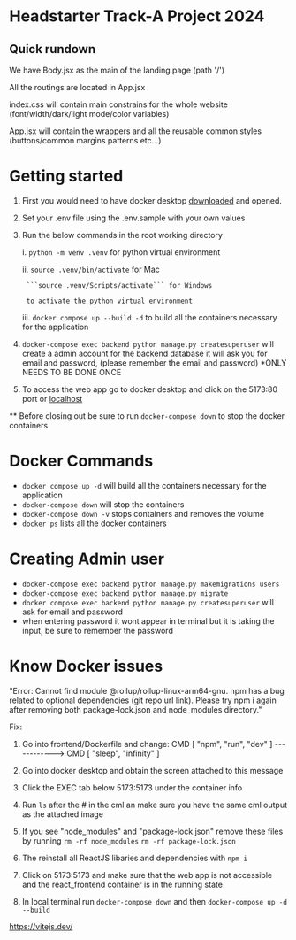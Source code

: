 # Headstarter Track-A Project 2024

## Quick rundown

We have Body.jsx as the main of the landing page (path '/')

All the routings are located in App.jsx

index.css will contain main constrains for the whole website (font/width/dark/light mode/color variables)

App.jsx will contain the wrappers and all the reusable common styles (buttons/common margins patterns etc...)

# Getting started
1. First you would need to have docker desktop [downloaded](https://www.docker.com/products/docker-desktop/) and opened.

2. Set your .env file using the .env.sample with your own values

3. Run the below commands in the root working directory

    i. ```python -m venv .venv``` for python virtual environment

    ii. ```source .venv/bin/activate```  for Mac

        ```source .venv/Scripts/activate``` for Windows

        to activate the python virtual environment
    
    iii. ```docker compose up --build -d``` to build all the containers necessary for the application

4. ```docker-compose exec backend python manage.py createsuperuser``` will create a admin account for the backend database 
    it will ask you for email and password, (please remember the email and password)
    *ONLY NEEDS TO BE DONE ONCE

5. To access the web app go to docker desktop and click on the 5173:80 port or [localhost](http://localhost:5173)


** Before closing out be sure to run ```docker-compose down``` to stop the docker containers

# Docker Commands
- ```docker compose up -d``` will build all the containers necessary for the application
- ```docker-compose down``` will stop the containers
- ```docker-compose down -v``` stops containers and removes the volume
- ```docker ps``` lists all the docker containers


# Creating Admin user
- ```docker-compose exec backend python manage.py makemigrations users```
- ```docker-compose exec backend python manage.py migrate```
- ```docker compose exec backend python manage.py createsuperuser``` will ask for email and password
- when entering password it wont appear in terminal but it is taking the input, be sure to remember the password

# Know Docker issues

"Error: Cannot find module @rollup/rollup-linux-arm64-gnu. npm has a bug related to optional dependencies (git repo url link). Please try npm i again after removing both package-lock.json and node_modules directory."

Fix:
1. Go into frontend/Dockerfile and change:
CMD [ "npm", "run", "dev" ] ------------> CMD [ "sleep", "infinity" ]

2. Go into docker desktop and obtain the screen attached to this message

3. Click the EXEC tab below 5173:5173 under the container info

4. Run ```ls``` after the # in the cml an make sure you have the same cml output as the attached image

5. If you see "node_modules" and "package-lock.json" remove these files by running 
```rm -rf node_modules```
```rm -rf package-lock.json```

6. The reinstall all ReactJS libaries and dependencies with
```npm i```

7. Click on 5173:5173 and make sure that the web app is not accessible and the react_frontend container is in the running state

8. In local terminal run ```docker-compose down``` and then ```docker-compose up -d --build```


https://vitejs.dev/
